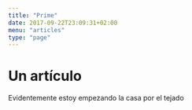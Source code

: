 ```yaml
---
title: "Prime"
date: 2017-09-22T23:09:31+02:00
menu: "articles"
type: "page"
---
```


# Un artículo

Evidentemente estoy empezando la casa por el tejado


